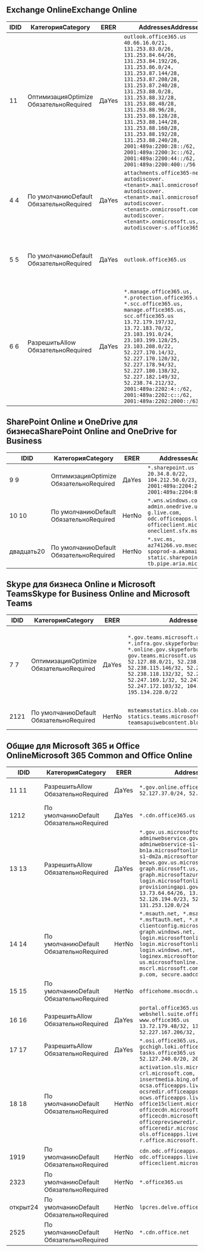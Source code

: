 <!--THIS FILE IS AUTOMATICALLY GENERATED. MANUAL CHANGES WILL BE OVERWRITTEN.-->
<!--Please contact the Office 365 Endpoints team with any questions.-->
<!--USGovGCCHigh endpoints version 2020012800-->
<!--File generated 2020-01-28 11:00:19.2029-->

## <a name="exchange-online"></a><span data-ttu-id="a0309-101">Exchange Online</span><span class="sxs-lookup"><span data-stu-id="a0309-101">Exchange Online</span></span>

<span data-ttu-id="a0309-102">ID</span><span class="sxs-lookup"><span data-stu-id="a0309-102">ID</span></span> | <span data-ttu-id="a0309-103">Категория</span><span class="sxs-lookup"><span data-stu-id="a0309-103">Category</span></span> | <span data-ttu-id="a0309-104">ER</span><span class="sxs-lookup"><span data-stu-id="a0309-104">ER</span></span> | <span data-ttu-id="a0309-105">Addresses</span><span class="sxs-lookup"><span data-stu-id="a0309-105">Addresses</span></span> | <span data-ttu-id="a0309-106">Порты</span><span class="sxs-lookup"><span data-stu-id="a0309-106">Ports</span></span>
-- | -------------------- | --- | ------------------------------------------------------------------------------------------------------------------------------------------------------------------------------------------------------------------------------------------------------------------------------------------------------------------------------------------------------------------------------------------------------------------------------------------------ | -------------------------------
<span data-ttu-id="a0309-107">1</span><span class="sxs-lookup"><span data-stu-id="a0309-107">1</span></span> | <span data-ttu-id="a0309-108">Оптимизация</span><span class="sxs-lookup"><span data-stu-id="a0309-108">Optimize</span></span><BR><span data-ttu-id="a0309-109">Обязательно</span><span class="sxs-lookup"><span data-stu-id="a0309-109">Required</span></span> | <span data-ttu-id="a0309-110">Да</span><span class="sxs-lookup"><span data-stu-id="a0309-110">Yes</span></span> | `outlook.office365.us`<BR>`40.66.16.0/21, 131.253.83.0/26, 131.253.84.64/26, 131.253.84.192/26, 131.253.86.0/24, 131.253.87.144/28, 131.253.87.208/28, 131.253.87.240/28, 131.253.88.0/28, 131.253.88.32/28, 131.253.88.48/28, 131.253.88.96/28, 131.253.88.128/28, 131.253.88.144/28, 131.253.88.160/28, 131.253.88.192/28, 131.253.88.240/28, 2001:489a:2200:28::/62, 2001:489a:2200:3c::/62, 2001:489a:2200:44::/62, 2001:489a:2200:400::/56` | <span data-ttu-id="a0309-111">**TCP:** 443, 80</span><span class="sxs-lookup"><span data-stu-id="a0309-111">**TCP:** 443, 80</span></span>
<span data-ttu-id="a0309-112">4 </span><span class="sxs-lookup"><span data-stu-id="a0309-112">4</span></span> | <span data-ttu-id="a0309-113">По умолчанию</span><span class="sxs-lookup"><span data-stu-id="a0309-113">Default</span></span><BR><span data-ttu-id="a0309-114">Обязательно</span><span class="sxs-lookup"><span data-stu-id="a0309-114">Required</span></span> | <span data-ttu-id="a0309-115">Да</span><span class="sxs-lookup"><span data-stu-id="a0309-115">Yes</span></span> | `attachments.office365-net.us, autodiscover.<tenant>.mail.onmicrosoft.com, autodiscover.<tenant>.mail.onmicrosoft.us, autodiscover.<tenant>.onmicrosoft.com, autodiscover.<tenant>.onmicrosoft.us, autodiscover-s.office365.us` | <span data-ttu-id="a0309-116">**TCP:** 443, 80</span><span class="sxs-lookup"><span data-stu-id="a0309-116">**TCP:** 443, 80</span></span>
<span data-ttu-id="a0309-117">5 </span><span class="sxs-lookup"><span data-stu-id="a0309-117">5</span></span> | <span data-ttu-id="a0309-118">По умолчанию</span><span class="sxs-lookup"><span data-stu-id="a0309-118">Default</span></span><BR><span data-ttu-id="a0309-119">Обязательно</span><span class="sxs-lookup"><span data-stu-id="a0309-119">Required</span></span> | <span data-ttu-id="a0309-120">Да</span><span class="sxs-lookup"><span data-stu-id="a0309-120">Yes</span></span> | `outlook.office365.us` | <span data-ttu-id="a0309-121">**TCP:** 143, 25, 587, 993, 995</span><span class="sxs-lookup"><span data-stu-id="a0309-121">**TCP:** 143, 25, 587, 993, 995</span></span>
<span data-ttu-id="a0309-122">6 </span><span class="sxs-lookup"><span data-stu-id="a0309-122">6</span></span> | <span data-ttu-id="a0309-123">Разрешить</span><span class="sxs-lookup"><span data-stu-id="a0309-123">Allow</span></span><BR><span data-ttu-id="a0309-124">Обязательно</span><span class="sxs-lookup"><span data-stu-id="a0309-124">Required</span></span> | <span data-ttu-id="a0309-125">Да</span><span class="sxs-lookup"><span data-stu-id="a0309-125">Yes</span></span> | `*.manage.office365.us, *.protection.office365.us, *.scc.office365.us, manage.office365.us, scc.office365.us`<BR>`13.72.179.197/32, 13.72.183.70/32, 23.103.191.0/24, 23.103.199.128/25, 23.103.208.0/22, 52.227.170.14/32, 52.227.170.120/32, 52.227.178.94/32, 52.227.180.138/32, 52.227.182.149/32, 52.238.74.212/32, 2001:489a:2202:4::/62, 2001:489a:2202:c::/62, 2001:489a:2202:2000::/63` | <span data-ttu-id="a0309-126">**TCP:** 25, 443</span><span class="sxs-lookup"><span data-stu-id="a0309-126">**TCP:** 25, 443</span></span>

## <a name="sharepoint-online-and-onedrive-for-business"></a><span data-ttu-id="a0309-127">SharePoint Online и OneDrive для бизнеса</span><span class="sxs-lookup"><span data-stu-id="a0309-127">SharePoint Online and OneDrive for Business</span></span>

<span data-ttu-id="a0309-128">ID</span><span class="sxs-lookup"><span data-stu-id="a0309-128">ID</span></span> | <span data-ttu-id="a0309-129">Категория</span><span class="sxs-lookup"><span data-stu-id="a0309-129">Category</span></span> | <span data-ttu-id="a0309-130">ER</span><span class="sxs-lookup"><span data-stu-id="a0309-130">ER</span></span> | <span data-ttu-id="a0309-131">Addresses</span><span class="sxs-lookup"><span data-stu-id="a0309-131">Addresses</span></span> | <span data-ttu-id="a0309-132">Порты</span><span class="sxs-lookup"><span data-stu-id="a0309-132">Ports</span></span>
-- | -------------------- | --- | ------------------------------------------------------------------------------------------------------------------------- | ----------------
<span data-ttu-id="a0309-133">9 </span><span class="sxs-lookup"><span data-stu-id="a0309-133">9</span></span> | <span data-ttu-id="a0309-134">Оптимизация</span><span class="sxs-lookup"><span data-stu-id="a0309-134">Optimize</span></span><BR><span data-ttu-id="a0309-135">Обязательно</span><span class="sxs-lookup"><span data-stu-id="a0309-135">Required</span></span> | <span data-ttu-id="a0309-136">Да</span><span class="sxs-lookup"><span data-stu-id="a0309-136">Yes</span></span> | `*.sharepoint.us`<BR>`20.34.8.0/22, 104.212.50.0/23, 2001:489a:2204:2::/63, 2001:489a:2204:800::/54` | <span data-ttu-id="a0309-137">**TCP:** 443, 80</span><span class="sxs-lookup"><span data-stu-id="a0309-137">**TCP:** 443, 80</span></span>
<span data-ttu-id="a0309-138">10 </span><span class="sxs-lookup"><span data-stu-id="a0309-138">10</span></span> | <span data-ttu-id="a0309-139">По умолчанию</span><span class="sxs-lookup"><span data-stu-id="a0309-139">Default</span></span><BR><span data-ttu-id="a0309-140">Обязательно</span><span class="sxs-lookup"><span data-stu-id="a0309-140">Required</span></span> | <span data-ttu-id="a0309-141">Нет</span><span class="sxs-lookup"><span data-stu-id="a0309-141">No</span></span> | `*.wns.windows.com, admin.onedrive.us, g.live.com, odc.officeapps.live.com, officeclient.microsoft.com, oneclient.sfx.ms` | <span data-ttu-id="a0309-142">**TCP:** 443, 80</span><span class="sxs-lookup"><span data-stu-id="a0309-142">**TCP:** 443, 80</span></span>
<span data-ttu-id="a0309-143">двадцать</span><span class="sxs-lookup"><span data-stu-id="a0309-143">20</span></span> | <span data-ttu-id="a0309-144">По умолчанию</span><span class="sxs-lookup"><span data-stu-id="a0309-144">Default</span></span><BR><span data-ttu-id="a0309-145">Обязательно</span><span class="sxs-lookup"><span data-stu-id="a0309-145">Required</span></span> | <span data-ttu-id="a0309-146">Нет</span><span class="sxs-lookup"><span data-stu-id="a0309-146">No</span></span> | `*.svc.ms, az741266.vo.msecnd.net, spoprod-a.akamaihd.net, static.sharepointonline.com, tb.pipe.aria.microsoft.com` | <span data-ttu-id="a0309-147">**TCP:** 443, 80</span><span class="sxs-lookup"><span data-stu-id="a0309-147">**TCP:** 443, 80</span></span>

## <a name="skype-for-business-online-and-microsoft-teams"></a><span data-ttu-id="a0309-148">Skype для бизнеса Online и Microsoft Teams</span><span class="sxs-lookup"><span data-stu-id="a0309-148">Skype for Business Online and Microsoft Teams</span></span>

<span data-ttu-id="a0309-149">ID</span><span class="sxs-lookup"><span data-stu-id="a0309-149">ID</span></span> | <span data-ttu-id="a0309-150">Категория</span><span class="sxs-lookup"><span data-stu-id="a0309-150">Category</span></span> | <span data-ttu-id="a0309-151">ER</span><span class="sxs-lookup"><span data-stu-id="a0309-151">ER</span></span> | <span data-ttu-id="a0309-152">Addresses</span><span class="sxs-lookup"><span data-stu-id="a0309-152">Addresses</span></span> | <span data-ttu-id="a0309-153">Порты</span><span class="sxs-lookup"><span data-stu-id="a0309-153">Ports</span></span>
-- | -------------------- | --- | --------------------------------------------------------------------------------------------------------------------------------------------------------------------------------------------------------------------------------------------------------------------------------------------------------------------------------- | ---------------------------------------------------
<span data-ttu-id="a0309-154">7 </span><span class="sxs-lookup"><span data-stu-id="a0309-154">7</span></span> | <span data-ttu-id="a0309-155">Оптимизация</span><span class="sxs-lookup"><span data-stu-id="a0309-155">Optimize</span></span><BR><span data-ttu-id="a0309-156">Обязательно</span><span class="sxs-lookup"><span data-stu-id="a0309-156">Required</span></span> | <span data-ttu-id="a0309-157">Да</span><span class="sxs-lookup"><span data-stu-id="a0309-157">Yes</span></span> | `*.gov.teams.microsoft.us, *.infra.gov.skypeforbusiness.us, *.online.gov.skypeforbusiness.us, gov.teams.microsoft.us`<BR>`52.127.88.0/21, 52.238.114.160/32, 52.238.115.146/32, 52.238.117.171/32, 52.238.118.132/32, 52.247.167.192/32, 52.247.169.1/32, 52.247.172.50/32, 52.247.172.103/32, 104.212.44.0/22, 195.134.228.0/22` | <span data-ttu-id="a0309-158">**TCP:** 443, 80</span><span class="sxs-lookup"><span data-stu-id="a0309-158">**TCP:** 443, 80</span></span><BR><span data-ttu-id="a0309-159">**UDP:** 3478, 3479, 3480, 3481</span><span class="sxs-lookup"><span data-stu-id="a0309-159">**UDP:** 3478, 3479, 3480, 3481</span></span>
<span data-ttu-id="a0309-160">21</span><span class="sxs-lookup"><span data-stu-id="a0309-160">21</span></span> | <span data-ttu-id="a0309-161">По умолчанию</span><span class="sxs-lookup"><span data-stu-id="a0309-161">Default</span></span><BR><span data-ttu-id="a0309-162">Обязательно</span><span class="sxs-lookup"><span data-stu-id="a0309-162">Required</span></span> | <span data-ttu-id="a0309-163">Нет</span><span class="sxs-lookup"><span data-stu-id="a0309-163">No</span></span> | `msteamsstatics.blob.core.usgovcloudapi.net, statics.teams.microsoft.com, teamsapuiwebcontent.blob.core.usgovcloudapi.net` | <span data-ttu-id="a0309-164">**TCP:** 443</span><span class="sxs-lookup"><span data-stu-id="a0309-164">**TCP:** 443</span></span>

## <a name="microsoft-365-common-and-office-online"></a><span data-ttu-id="a0309-165">Общие для Microsoft 365 и Office Online</span><span class="sxs-lookup"><span data-stu-id="a0309-165">Microsoft 365 Common and Office Online</span></span>

<span data-ttu-id="a0309-166">ID</span><span class="sxs-lookup"><span data-stu-id="a0309-166">ID</span></span> | <span data-ttu-id="a0309-167">Категория</span><span class="sxs-lookup"><span data-stu-id="a0309-167">Category</span></span> | <span data-ttu-id="a0309-168">ER</span><span class="sxs-lookup"><span data-stu-id="a0309-168">ER</span></span> | <span data-ttu-id="a0309-169">Addresses</span><span class="sxs-lookup"><span data-stu-id="a0309-169">Addresses</span></span> | <span data-ttu-id="a0309-170">Порты</span><span class="sxs-lookup"><span data-stu-id="a0309-170">Ports</span></span>
-- | ------------------- | --- | --------------------------------------------------------------------------------------------------------------------------------------------------------------------------------------------------------------------------------------------------------------------------------------------------------------------------------------------------------------------------------------------------------------------- | ----------------
<span data-ttu-id="a0309-171">11 </span><span class="sxs-lookup"><span data-stu-id="a0309-171">11</span></span> | <span data-ttu-id="a0309-172">Разрешить</span><span class="sxs-lookup"><span data-stu-id="a0309-172">Allow</span></span><BR><span data-ttu-id="a0309-173">Обязательно</span><span class="sxs-lookup"><span data-stu-id="a0309-173">Required</span></span> | <span data-ttu-id="a0309-174">Да</span><span class="sxs-lookup"><span data-stu-id="a0309-174">Yes</span></span> | `*.gov.online.office365.us`<BR>`52.127.37.0/24, 52.127.82.0/23` | <span data-ttu-id="a0309-175">**TCP:** 443</span><span class="sxs-lookup"><span data-stu-id="a0309-175">**TCP:** 443</span></span>
<span data-ttu-id="a0309-176">12</span><span class="sxs-lookup"><span data-stu-id="a0309-176">12</span></span> | <span data-ttu-id="a0309-177">По умолчанию</span><span class="sxs-lookup"><span data-stu-id="a0309-177">Default</span></span><BR><span data-ttu-id="a0309-178">Обязательно</span><span class="sxs-lookup"><span data-stu-id="a0309-178">Required</span></span> | <span data-ttu-id="a0309-179">Да</span><span class="sxs-lookup"><span data-stu-id="a0309-179">Yes</span></span> | `*.cdn.office365.us` | <span data-ttu-id="a0309-180">**TCP:** 443</span><span class="sxs-lookup"><span data-stu-id="a0309-180">**TCP:** 443</span></span>
<span data-ttu-id="a0309-181">13 </span><span class="sxs-lookup"><span data-stu-id="a0309-181">13</span></span> | <span data-ttu-id="a0309-182">Разрешить</span><span class="sxs-lookup"><span data-stu-id="a0309-182">Allow</span></span><BR><span data-ttu-id="a0309-183">Обязательно</span><span class="sxs-lookup"><span data-stu-id="a0309-183">Required</span></span> | <span data-ttu-id="a0309-184">Да</span><span class="sxs-lookup"><span data-stu-id="a0309-184">Yes</span></span> | `*.gov.us.microsoftonline.com, adminwebservice.gov.us.microsoftonline.com, adminwebservice-s1-bn1a.microsoftonline.com, adminwebservice-s1-dm2a.microsoftonline.com, becws.gov.us.microsoftonline.com, graph.microsoft.us, graph.microsoftazure.us, login.microsoftonline.us, provisioningapi.gov.us.microsoftonline.com`<BR>`13.73.64.64/26, 13.73.208.128/25, 52.126.194.0/23, 52.244.120.128/25, 131.253.120.0/24` | <span data-ttu-id="a0309-185">**TCP:** 443</span><span class="sxs-lookup"><span data-stu-id="a0309-185">**TCP:** 443</span></span>
<span data-ttu-id="a0309-186">14 </span><span class="sxs-lookup"><span data-stu-id="a0309-186">14</span></span> | <span data-ttu-id="a0309-187">По умолчанию</span><span class="sxs-lookup"><span data-stu-id="a0309-187">Default</span></span><BR><span data-ttu-id="a0309-188">Обязательно</span><span class="sxs-lookup"><span data-stu-id="a0309-188">Required</span></span> | <span data-ttu-id="a0309-189">Нет</span><span class="sxs-lookup"><span data-stu-id="a0309-189">No</span></span> | `*.msauth.net, *.msauthimages.us, *.msftauth.net, *.msftauthimages.us, clientconfig.microsoftonline-p.net, graph.windows.net, login.microsoftonline.com, login.microsoftonline-p.com, login.windows.net, loginex.microsoftonline.com, login-us.microsoftonline.com, mscrl.microsoft.com, nexus.microsoftonline-p.com, secure.aadcdn.microsoftonline-p.com` | <span data-ttu-id="a0309-190">**TCP:** 443</span><span class="sxs-lookup"><span data-stu-id="a0309-190">**TCP:** 443</span></span>
<span data-ttu-id="a0309-191">15 </span><span class="sxs-lookup"><span data-stu-id="a0309-191">15</span></span> | <span data-ttu-id="a0309-192">По умолчанию</span><span class="sxs-lookup"><span data-stu-id="a0309-192">Default</span></span><BR><span data-ttu-id="a0309-193">Обязательно</span><span class="sxs-lookup"><span data-stu-id="a0309-193">Required</span></span> | <span data-ttu-id="a0309-194">Нет</span><span class="sxs-lookup"><span data-stu-id="a0309-194">No</span></span> | `officehome.msocdn.us, prod.msocdn.us` | <span data-ttu-id="a0309-195">**TCP:** 443, 80</span><span class="sxs-lookup"><span data-stu-id="a0309-195">**TCP:** 443, 80</span></span>
<span data-ttu-id="a0309-196">16 </span><span class="sxs-lookup"><span data-stu-id="a0309-196">16</span></span> | <span data-ttu-id="a0309-197">Разрешить</span><span class="sxs-lookup"><span data-stu-id="a0309-197">Allow</span></span><BR><span data-ttu-id="a0309-198">Обязательно</span><span class="sxs-lookup"><span data-stu-id="a0309-198">Required</span></span> | <span data-ttu-id="a0309-199">Да</span><span class="sxs-lookup"><span data-stu-id="a0309-199">Yes</span></span> | `portal.office365.us, webshell.suite.office365.us, www.office365.us`<BR>`13.72.179.48/32, 13.72.188.8/32, 52.227.167.206/32, 52.227.170.242/32` | <span data-ttu-id="a0309-200">**TCP:** 443, 80</span><span class="sxs-lookup"><span data-stu-id="a0309-200">**TCP:** 443, 80</span></span>
<span data-ttu-id="a0309-201">17 </span><span class="sxs-lookup"><span data-stu-id="a0309-201">17</span></span> | <span data-ttu-id="a0309-202">Разрешить</span><span class="sxs-lookup"><span data-stu-id="a0309-202">Allow</span></span><BR><span data-ttu-id="a0309-203">Обязательно</span><span class="sxs-lookup"><span data-stu-id="a0309-203">Required</span></span> | <span data-ttu-id="a0309-204">Да</span><span class="sxs-lookup"><span data-stu-id="a0309-204">Yes</span></span> | `*.osi.office365.us, gcchigh.loki.office365.us, tasks.office365.us`<BR>`52.127.240.0/20, 2001:489a:2206::/48` | <span data-ttu-id="a0309-205">**TCP:** 443</span><span class="sxs-lookup"><span data-stu-id="a0309-205">**TCP:** 443</span></span>
<span data-ttu-id="a0309-206">18 </span><span class="sxs-lookup"><span data-stu-id="a0309-206">18</span></span> | <span data-ttu-id="a0309-207">По умолчанию</span><span class="sxs-lookup"><span data-stu-id="a0309-207">Default</span></span><BR><span data-ttu-id="a0309-208">Обязательно</span><span class="sxs-lookup"><span data-stu-id="a0309-208">Required</span></span> | <span data-ttu-id="a0309-209">Нет</span><span class="sxs-lookup"><span data-stu-id="a0309-209">No</span></span> | `activation.sls.microsoft.com, crl.microsoft.com, go.microsoft.com, insertmedia.bing.office.net, ocsa.officeapps.live.com, ocsredir.officeapps.live.com, ocws.officeapps.live.com, office15client.microsoft.com, officecdn.microsoft.com, officecdn.microsoft.com.edgesuite.net, officepreviewredir.microsoft.com, officeredir.microsoft.com, ols.officeapps.live.com, r.office.microsoft.com` | <span data-ttu-id="a0309-210">**TCP:** 443, 80</span><span class="sxs-lookup"><span data-stu-id="a0309-210">**TCP:** 443, 80</span></span>
<span data-ttu-id="a0309-211">19</span><span class="sxs-lookup"><span data-stu-id="a0309-211">19</span></span> | <span data-ttu-id="a0309-212">По умолчанию</span><span class="sxs-lookup"><span data-stu-id="a0309-212">Default</span></span><BR><span data-ttu-id="a0309-213">Обязательно</span><span class="sxs-lookup"><span data-stu-id="a0309-213">Required</span></span> | <span data-ttu-id="a0309-214">Нет</span><span class="sxs-lookup"><span data-stu-id="a0309-214">No</span></span> | `cdn.odc.officeapps.live.com, odc.officeapps.live.com, officeclient.microsoft.com` | <span data-ttu-id="a0309-215">**TCP:** 443, 80</span><span class="sxs-lookup"><span data-stu-id="a0309-215">**TCP:** 443, 80</span></span>
<span data-ttu-id="a0309-216">23</span><span class="sxs-lookup"><span data-stu-id="a0309-216">23</span></span> | <span data-ttu-id="a0309-217">По умолчанию</span><span class="sxs-lookup"><span data-stu-id="a0309-217">Default</span></span><BR><span data-ttu-id="a0309-218">Обязательно</span><span class="sxs-lookup"><span data-stu-id="a0309-218">Required</span></span> | <span data-ttu-id="a0309-219">Нет</span><span class="sxs-lookup"><span data-stu-id="a0309-219">No</span></span> | `*.office365.us` | <span data-ttu-id="a0309-220">**TCP:** 443, 80</span><span class="sxs-lookup"><span data-stu-id="a0309-220">**TCP:** 443, 80</span></span>
<span data-ttu-id="a0309-221">открыт</span><span class="sxs-lookup"><span data-stu-id="a0309-221">24</span></span> | <span data-ttu-id="a0309-222">По умолчанию</span><span class="sxs-lookup"><span data-stu-id="a0309-222">Default</span></span><BR><span data-ttu-id="a0309-223">Обязательно</span><span class="sxs-lookup"><span data-stu-id="a0309-223">Required</span></span> | <span data-ttu-id="a0309-224">Нет</span><span class="sxs-lookup"><span data-stu-id="a0309-224">No</span></span> | `lpcres.delve.office.com` | <span data-ttu-id="a0309-225">**TCP:** 443</span><span class="sxs-lookup"><span data-stu-id="a0309-225">**TCP:** 443</span></span>
<span data-ttu-id="a0309-226">25</span><span class="sxs-lookup"><span data-stu-id="a0309-226">25</span></span> | <span data-ttu-id="a0309-227">По умолчанию</span><span class="sxs-lookup"><span data-stu-id="a0309-227">Default</span></span><BR><span data-ttu-id="a0309-228">Обязательно</span><span class="sxs-lookup"><span data-stu-id="a0309-228">Required</span></span> | <span data-ttu-id="a0309-229">Нет</span><span class="sxs-lookup"><span data-stu-id="a0309-229">No</span></span> | `*.cdn.office.net` | <span data-ttu-id="a0309-230">**TCP:** 443</span><span class="sxs-lookup"><span data-stu-id="a0309-230">**TCP:** 443</span></span>
